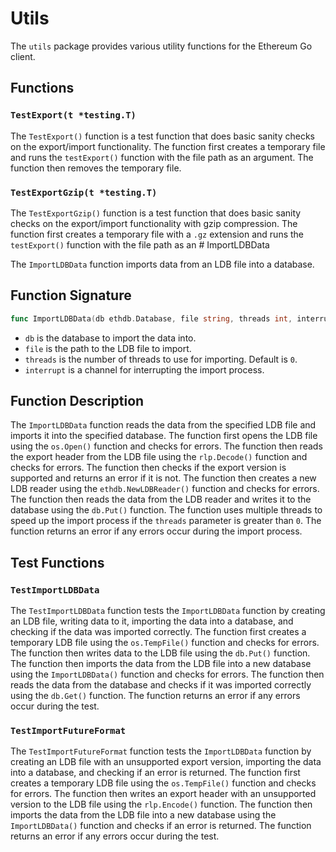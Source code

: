 # Utils

The `utils` package provides various utility functions for the Ethereum Go client.

## Functions

### `TestExport(t *testing.T)`

The `TestExport()` function is a test function that does basic sanity checks on the export/import functionality. The function first creates a temporary file and runs the `testExport()` function with the file path as an argument. The function then removes the temporary file.

### `TestExportGzip(t *testing.T)`

The `TestExportGzip()` function is a test function that does basic sanity checks on the export/import functionality with gzip compression. The function first creates a temporary file with a `.gz` extension and runs the `testExport()` function with the file path as an # ImportLDBData

The `ImportLDBData` function imports data from an LDB file into a database.

## Function Signature

```go
func ImportLDBData(db ethdb.Database, file string, threads int, interrupt chan struct{}) error
```

- `db` is the database to import the data into.
- `file` is the path to the LDB file to import.
- `threads` is the number of threads to use for importing. Default is `0`.
- `interrupt` is a channel for interrupting the import process.

## Function Description

The `ImportLDBData` function reads the data from the specified LDB file and imports it into the specified database. The function first opens the LDB file using the `os.Open()` function and checks for errors. The function then reads the export header from the LDB file using the `rlp.Decode()` function and checks for errors. The function then checks if the export version is supported and returns an error if it is not. The function then creates a new LDB reader using the `ethdb.NewLDBReader()` function and checks for errors. The function then reads the data from the LDB reader and writes it to the database using the `db.Put()` function. The function uses multiple threads to speed up the import process if the `threads` parameter is greater than `0`. The function returns an error if any errors occur during the import process.

## Test Functions

### `TestImportLDBData`

The `TestImportLDBData` function tests the `ImportLDBData` function by creating an LDB file, writing data to it, importing the data into a database, and checking if the data was imported correctly. The function first creates a temporary LDB file using the `os.TempFile()` function and checks for errors. The function then writes data to the LDB file using the `db.Put()` function. The function then imports the data from the LDB file into a new database using the `ImportLDBData()` function and checks for errors. The function then reads the data from the database and checks if it was imported correctly using the `db.Get()` function. The function returns an error if any errors occur during the test.

### `TestImportFutureFormat`

The `TestImportFutureFormat` function tests the `ImportLDBData` function by creating an LDB file with an unsupported export version, importing the data into a database, and checking if an error is returned. The function first creates a temporary LDB file using the `os.TempFile()` function and checks for errors. The function then writes an export header with an unsupported version to the LDB file using the `rlp.Encode()` function. The function then imports the data from the LDB file into a new database using the `ImportLDBData()` function and checks if an error is returned. The function returns an error if any errors occur during the test.